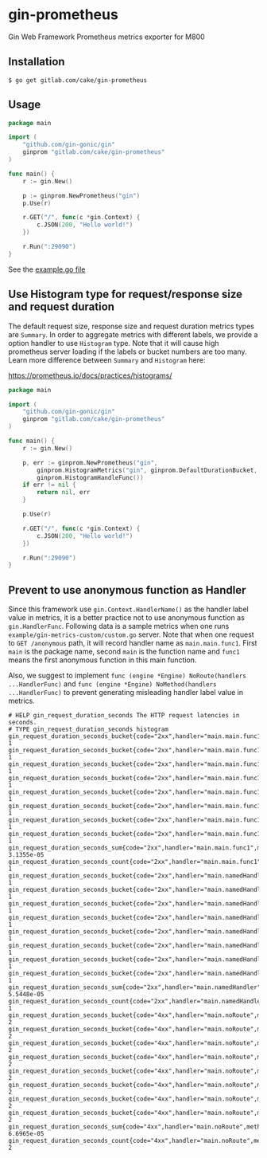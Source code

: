 # gin-prometheus

Gin Web Framework Prometheus metrics exporter for M800

## Installation

`$ go get gitlab.com/cake/gin-prometheus`

## Usage

```go
package main

import (
	"github.com/gin-gonic/gin"
	ginprom "gitlab.com/cake/gin-prometheus"
)

func main() {
	r := gin.New()

	p := ginprom.NewPrometheus("gin")
	p.Use(r)

	r.GET("/", func(c *gin.Context) {
		c.JSON(200, "Hello world!")
	})

	r.Run(":29090")
}
```

See the [example.go file](https://github.com/zsais/go-gin-prometheus/blob/master/example/example.go)

## Use Histogram type for request/response size and request duration

The default request size, response size and request duration metrics types
are `Summary`. In order to aggregate metrics with different labels, we provide
a option handler to use `Histogram` type. Note that it will cause high
prometheus server loading if the labels or bucket numbers are too many.
Learn more difference between `Summary` and `Histogram` here:

https://prometheus.io/docs/practices/histograms/

```go
package main

import (
	"github.com/gin-gonic/gin"
	ginprom "gitlab.com/cake/gin-prometheus"
)

func main() {
	r := gin.New()

	p, err := ginprom.NewPrometheus("gin",
		ginprom.HistogramMetrics("gin", ginprom.DefaultDurationBucket, ginprom.DefaultSizeBucket),
		ginprom.HistogramHandleFunc())
	if err != nil {
		return nil, err
	}

	p.Use(r)

	r.GET("/", func(c *gin.Context) {
		c.JSON(200, "Hello world!")
	})

	r.Run(":29090")
}
```

## Prevent to use anonymous function as Handler

Since this framework use `gin.Context.HandlerName()` as the handler label value in metrics,
it is a better practice not to use anonymous function as `gin.HandlerFunc`. Following data
is a sample metrics when one runs `example/gin-metrics-custom/custom.go` server. Note that
when one request to `GET /anonymous` path, it will record handler name as `main.main.func1`.
First `main` is the package name, second `main` is the function name and `func1` means the
first anonymous function in this main function.

Also, we suggest to implement `func (engine *Engine) NoRoute(handlers ...HandlerFunc)` and
`func (engine *Engine) NoMethod(handlers ...HandlerFunc)` to prevent generating misleading
handler label value in metrics.

```
# HELP gin_request_duration_seconds The HTTP request latencies in seconds.
# TYPE gin_request_duration_seconds histogram
gin_request_duration_seconds_bucket{code="2xx",handler="main.main.func1",method="GET",le="0.1"} 1
gin_request_duration_seconds_bucket{code="2xx",handler="main.main.func1",method="GET",le="0.2"} 1
gin_request_duration_seconds_bucket{code="2xx",handler="main.main.func1",method="GET",le="0.4"} 1
gin_request_duration_seconds_bucket{code="2xx",handler="main.main.func1",method="GET",le="0.8"} 1
gin_request_duration_seconds_bucket{code="2xx",handler="main.main.func1",method="GET",le="1.6"} 1
gin_request_duration_seconds_bucket{code="2xx",handler="main.main.func1",method="GET",le="3.2"} 1
gin_request_duration_seconds_bucket{code="2xx",handler="main.main.func1",method="GET",le="6.4"} 1
gin_request_duration_seconds_bucket{code="2xx",handler="main.main.func1",method="GET",le="+Inf"} 1
gin_request_duration_seconds_sum{code="2xx",handler="main.main.func1",method="GET"} 3.1355e-05
gin_request_duration_seconds_count{code="2xx",handler="main.main.func1",method="GET"} 1
gin_request_duration_seconds_bucket{code="2xx",handler="main.namedHandler",method="GET",le="0.1"} 1
gin_request_duration_seconds_bucket{code="2xx",handler="main.namedHandler",method="GET",le="0.2"} 1
gin_request_duration_seconds_bucket{code="2xx",handler="main.namedHandler",method="GET",le="0.4"} 1
gin_request_duration_seconds_bucket{code="2xx",handler="main.namedHandler",method="GET",le="0.8"} 1
gin_request_duration_seconds_bucket{code="2xx",handler="main.namedHandler",method="GET",le="1.6"} 1
gin_request_duration_seconds_bucket{code="2xx",handler="main.namedHandler",method="GET",le="3.2"} 1
gin_request_duration_seconds_bucket{code="2xx",handler="main.namedHandler",method="GET",le="6.4"} 1
gin_request_duration_seconds_bucket{code="2xx",handler="main.namedHandler",method="GET",le="+Inf"} 1
gin_request_duration_seconds_sum{code="2xx",handler="main.namedHandler",method="GET"} 5.5448e-05
gin_request_duration_seconds_count{code="2xx",handler="main.namedHandler",method="GET"} 1
gin_request_duration_seconds_bucket{code="4xx",handler="main.noRoute",method="GET",le="0.1"} 2
gin_request_duration_seconds_bucket{code="4xx",handler="main.noRoute",method="GET",le="0.2"} 2
gin_request_duration_seconds_bucket{code="4xx",handler="main.noRoute",method="GET",le="0.4"} 2
gin_request_duration_seconds_bucket{code="4xx",handler="main.noRoute",method="GET",le="0.8"} 2
gin_request_duration_seconds_bucket{code="4xx",handler="main.noRoute",method="GET",le="1.6"} 2
gin_request_duration_seconds_bucket{code="4xx",handler="main.noRoute",method="GET",le="3.2"} 2
gin_request_duration_seconds_bucket{code="4xx",handler="main.noRoute",method="GET",le="6.4"} 2
gin_request_duration_seconds_bucket{code="4xx",handler="main.noRoute",method="GET",le="+Inf"} 2
gin_request_duration_seconds_sum{code="4xx",handler="main.noRoute",method="GET"} 6.6965e-05
gin_request_duration_seconds_count{code="4xx",handler="main.noRoute",method="GET"} 2
```
